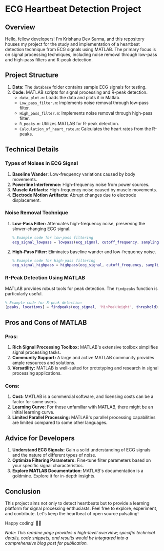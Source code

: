 # ECG Heartbeat Detection Project

## Overview

Hello, fellow developers! I'm Krishanu Dev Sarma, and this repository houses my project for the study and implementation of a heartbeat detection technique from ECG signals using MATLAB. The primary focus is on signal processing techniques, including noise removal through low-pass and high-pass filters and R-peak detection.

## Project Structure

1. **Data:** The `database` folder contains sample ECG signals for testing.
2. **Code:** MATLAB scripts for signal processing and R-peak detection.
    - `data_plot.m`: Loads the data and plots it in Matlab.
    - `Low_pass_filter.m`: Implements noise removal through low-pass filter.
    - `High_pass_filter.m`: Implements noise removal through high-pass filter.
    - `R_peaks.m`: Utilizes MATLAB for R-peak detection.
    - `Calculation_of_heart_rate.m`: Calculates the heart rates from the R-peaks.

## Technical Details

### Types of Noises in ECG Signal

1. **Baseline Wander:** Low-frequency variations caused by body movements.
2. **Powerline Interference:** High-frequency noise from power sources.
3. **Muscle Artifacts:** High-frequency noise caused by muscle movements.
4. **Electrode Motion Artifacts:** Abrupt changes due to electrode displacement.

### Noise Removal Technique

1. **Low-Pass Filter:** Attenuates high-frequency noise, preserving the slower-changing ECG signal.
   
   ```matlab
   % Example code for low-pass filtering
   ecg_signal_lowpass = lowpass(ecg_signal, cutoff_frequency, sampling_frequency);
   ```

2. **High-Pass Filter:** Eliminates baseline wander and low-frequency noise.
   
   ```matlab
   % Example code for high-pass filtering
   ecg_signal_highpass = highpass(ecg_signal, cutoff_frequency, sampling_frequency);
   ```

### R-Peak Detection Using MATLAB

MATLAB provides robust tools for peak detection. The `findpeaks` function is particularly useful.

```matlab
% Example code for R-peak detection
[peaks, locations] = findpeaks(ecg_signal, 'MinPeakHeight', threshold);
```

## Pros and Cons of MATLAB

### Pros:

1. **Rich Signal Processing Toolbox:** MATLAB's extensive toolbox simplifies signal processing tasks.
2. **Community Support:** A large and active MATLAB community provides ample resources and solutions.
3. **Versatility:** MATLAB is well-suited for prototyping and research in signal processing applications.

### Cons:

1. **Cost:** MATLAB is a commercial software, and licensing costs can be a factor for some users.
2. **Learning Curve:** For those unfamiliar with MATLAB, there might be an initial learning curve.
3. **Limited Parallel Processing:** MATLAB's parallel processing capabilities are limited compared to some other languages.

## Advice for Developers

1. **Understand ECG Signals:** Gain a solid understanding of ECG signals and the nature of different types of noise.
2. **Optimize Filtering Parameters:** Fine-tune filter parameters based on your specific signal characteristics.
3. **Explore MATLAB Documentation:** MATLAB's documentation is a goldmine. Explore it for in-depth insights.

## Conclusion

This project aims not only to detect heartbeats but to provide a learning platform for signal processing enthusiasts. Feel free to explore, experiment, and contribute. Let's keep the heartbeat of open source pulsating!

Happy coding! 🚀💓

*Note: This readme page provides a high-level overview; specific technical details, code snippets, and results would be integrated into a comprehensive blog post for publication.*
